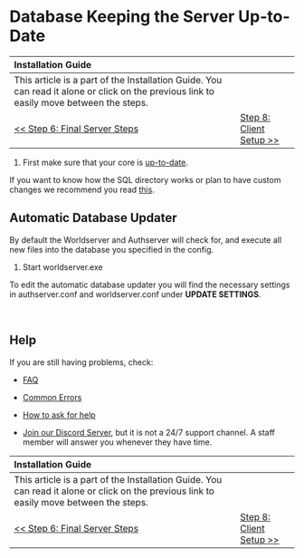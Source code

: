 # Database Keeping the Server Up-to-Date

| Installation Guide | |
| :- | :- |
| This article is a part of the Installation Guide. You can read it alone or click on the previous link to easily move between the steps. |
| [<< Step 6: Final Server Steps](final-server-steps.md) | [Step 8: Client Setup >>](client-setup.md) |

1. First make sure that your core is [up-to-date](keeping-the-server-up-to-date.md).

If you want to know how the SQL directory works or plan to have custom changes we recommend you read [this](sql-directory).

## Automatic Database Updater

By default the Worldserver and Authserver will check for, and execute all new files into the database you specified in the config.

1. Start worldserver.exe

To edit the automatic database updater you will find the necessary settings in authserver.conf and worldserver.conf under **UPDATE SETTINGS**.

<br>

## Help

If you are still having problems, check:

* [FAQ](faq.md)

* [Common Errors](common-errors.md)

* [How to ask for help](how-to-ask-for-help.md)

* [Join our Discord Server](https://discord.gg/gkt4y2x), but it is not a 24/7 support channel. A staff member will answer you whenever they have time.

| Installation Guide | |
| :- | :- |
| This article is a part of the Installation Guide. You can read it alone or click on the previous link to easily move between the steps. |
| [<< Step 6: Final Server Steps](final-server-steps.md) | [Step 8: Client Setup >>](client-setup.md) |
